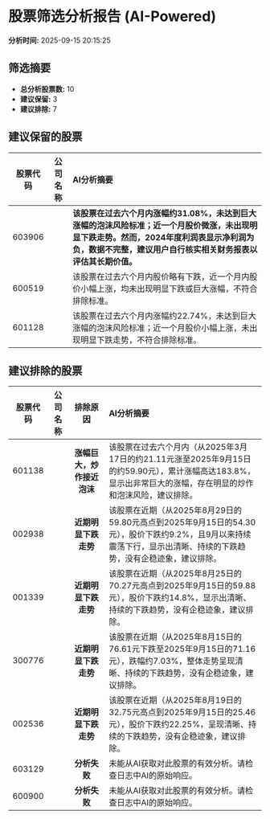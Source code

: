 # 股票筛选分析报告 (AI-Powered)

**分析时间:** 2025-09-15 20:15:25

## 筛选摘要

- **总分析股票数:** 10
- **建议保留:** 3
- **建议排除:** 7

## 建议保留的股票

| 股票代码 | 公司名称 | AI分析摘要 |
|:---:|:---:|:---|
| 603906 |  | **该股票在过去六个月内涨幅约31.08%，未达到巨大涨幅的泡沫风险标准；近一个月股价微涨，未出现明显下跌走势。然而，2024年度利润表显示净利润为负，数据不完整，建议用户自行核实相关财务报表以评估其长期价值。** |
| 600519 |  | 该股票在过去六个月内股价略有下跌，近一个月内股价小幅上涨，均未出现明显下跌或巨大涨幅，不符合排除标准。 |
| 601128 |  | 该股票在过去六个月内涨幅约22.74%，未达到巨大涨幅的泡沫风险标准；近一个月股价小幅上涨，未出现明显下跌走势，不符合排除标准。 |

## 建议排除的股票

| 股票代码 | 公司名称 | 排除原因 | AI分析摘要 |
|:---:|:---:|:---:|:---|
| 601138 |  | **涨幅巨大，炒作接近泡沫** | 该股票在过去六个月内（从2025年3月17日的约21.11元涨至2025年9月15日的约59.90元），累计涨幅高达183.8%，显示出非常巨大的涨幅，存在明显的炒作和泡沫风险，建议排除。 |
| 002938 |  | **近期明显下跌走势** | 该股票在近期（从2025年8月29日的59.80元高点到2025年9月15日的54.30元），股价下跌约9.2%，且9月以来持续震荡下行，显示出清晰、持续的下跌趋势，没有企稳迹象，建议排除。 |
| 001339 |  | **近期明显下跌走势** | 该股票在近期（从2025年8月25日的70.27元高点到2025年9月15日的59.88元），股价下跌约14.8%，显示出清晰、持续的下跌趋势，没有企稳迹象，建议排除。 |
| 300776 |  | **近期明显下跌走势** | 该股票在近期（从2025年8月15日的76.61元下跌至2025年9月15日的71.16元），跌幅约7.03%，整体走势呈现清晰、持续的下跌趋势，没有企稳迹象，建议排除。 |
| 002536 |  | **近期明显下跌走势** | 该股票在近期（从2025年8月19日的32.75元高点到2025年9月15日的25.46元），股价下跌约22.25%，呈现清晰、持续的下跌趋势，没有企稳迹象，建议排除。 |
| 603129 |  | **分析失败** | 未能从AI获取对此股票的有效分析。请检查日志中AI的原始响应。 |
| 600900 |  | **分析失败** | 未能从AI获取对此股票的有效分析。请检查日志中AI的原始响应。 |
